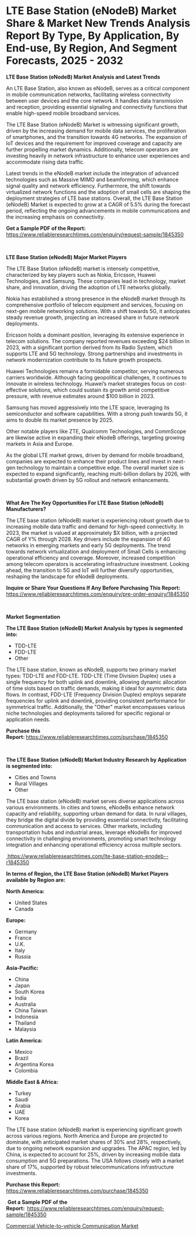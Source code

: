 <p><h1>LTE Base Station (eNodeB) Market Share & Market New Trends Analysis Report By Type, By Application, By End-use, By Region, And Segment Forecasts, 2025 - 2032</h1></p><p><strong>LTE Base Station (eNodeB) Market Analysis and Latest Trends</strong></p>
<p><p>An LTE Base Station, also known as eNodeB, serves as a critical component in mobile communication networks, facilitating wireless connectivity between user devices and the core network. It handles data transmission and reception, providing essential signaling and connectivity functions that enable high-speed mobile broadband services.</p><p>The LTE Base Station (eNodeB) Market is witnessing significant growth, driven by the increasing demand for mobile data services, the proliferation of smartphones, and the transition towards 4G networks. The expansion of IoT devices and the requirement for improved coverage and capacity are further propelling market dynamics. Additionally, telecom operators are investing heavily in network infrastructure to enhance user experiences and accommodate rising data traffic.</p><p>Latest trends in the eNodeB market include the integration of advanced technologies such as Massive MIMO and beamforming, which enhance signal quality and network efficiency. Furthermore, the shift towards virtualized network functions and the adoption of small cells are shaping the deployment strategies of LTE base stations. Overall, the LTE Base Station (eNodeB) Market is expected to grow at a CAGR of 5.5% during the forecast period, reflecting the ongoing advancements in mobile communications and the increasing emphasis on connectivity.</p></p>
<p><strong>Get a Sample PDF of the Report:&nbsp;</strong> <a href="https://www.reliableresearchtimes.com/enquiry/request-sample/1845350?utm_campaign=2183&utm_medium=2&utm_source=Github&utm_content=ia&utm_term=15022025&utm_id=lte-base-station-enodeb">https://www.reliableresearchtimes.com/enquiry/request-sample/1845350</a></p>
<p>&nbsp;</p>
<p><strong>LTE Base Station (eNodeB) Major Market Players</strong></p>
<p><p>The LTE Base Station (eNodeB) market is intensely competitive, characterized by key players such as Nokia, Ericsson, Huawei Technologies, and Samsung. These companies lead in technology, market share, and innovation, driving the adoption of LTE networks globally. </p><p>Nokia has established a strong presence in the eNodeB market through its comprehensive portfolio of telecom equipment and services, focusing on next-gen mobile networking solutions. With a shift towards 5G, it anticipates steady revenue growth, projecting an increased share in future network deployments.</p><p>Ericsson holds a dominant position, leveraging its extensive experience in telecom solutions. The company reported revenues exceeding $24 billion in 2023, with a significant portion derived from its Radio System, which supports LTE and 5G technology. Strong partnerships and investments in network modernization contribute to its future growth prospects.</p><p>Huawei Technologies remains a formidable competitor, serving numerous carriers worldwide. Although facing geopolitical challenges, it continues to innovate in wireless technology. Huawei’s market strategies focus on cost-effective solutions, which could sustain its growth amid competitive pressure, with revenue estimates around $100 billion in 2023.</p><p>Samsung has moved aggressively into the LTE space, leveraging its semiconductor and software capabilities. With a strong push towards 5G, it aims to double its market presence by 2025. </p><p>Other notable players like ZTE, Qualcomm Technologies, and CommScope are likewise active in expanding their eNodeB offerings, targeting growing markets in Asia and Europe.</p><p>As the global LTE market grows, driven by demand for mobile broadband, companies are expected to enhance their product lines and invest in next-gen technology to maintain a competitive edge. The overall market size is expected to expand significantly, reaching multi-billion dollars by 2026, with substantial growth driven by 5G rollout and network enhancements.</p></p>
<p>&nbsp;</p>
<p><strong>What Are The Key Opportunities For LTE Base Station (eNodeB) Manufacturers?</strong></p>
<p><p>The LTE base station (eNodeB) market is experiencing robust growth due to increasing mobile data traffic and demand for high-speed connectivity. In 2023, the market is valued at approximately $X billion, with a projected CAGR of Y% through 2028. Key drivers include the expansion of 4G networks in emerging markets and early 5G deployments. The trend towards network virtualization and deployment of Small Cells is enhancing operational efficiency and coverage. Moreover, increased competition among telecom operators is accelerating infrastructure investment. Looking ahead, the transition to 5G and IoT will further diversify opportunities, reshaping the landscape for eNodeB deployments.</p></p>
<p><strong>Inquire or Share Your Questions If Any Before Purchasing This Report:</strong> <a href="https://www.reliableresearchtimes.com/enquiry/pre-order-enquiry/1845350?utm_campaign=2183&utm_medium=2&utm_source=Github&utm_content=ia&utm_term=15022025&utm_id=lte-base-station-enodeb">https://www.reliableresearchtimes.com/enquiry/pre-order-enquiry/1845350</a></p>
<p>&nbsp;</p>
<p><strong>Market Segmentation</strong></p>
<p><strong>The LTE Base Station (eNodeB) Market Analysis by types is segmented into:</strong></p>
<p><ul><li>TDD-LTE</li><li>FDD-LTE</li><li>Other</li></ul></p>
<p><p>The LTE base station, known as eNodeB, supports two primary market types: TDD-LTE and FDD-LTE. TDD-LTE (Time Division Duplex) uses a single frequency for both uplink and downlink, allowing dynamic allocation of time slots based on traffic demands, making it ideal for asymmetric data flows. In contrast, FDD-LTE (Frequency Division Duplex) employs separate frequencies for uplink and downlink, providing consistent performance for symmetrical traffic. Additionally, the "Other" market encompasses various niche technologies and deployments tailored for specific regional or application needs.</p></p>
<p><strong>Purchase this Report:&nbsp;</strong><a href="https://www.reliableresearchtimes.com/purchase/1845350?utm_campaign=2183&utm_medium=2&utm_source=Github&utm_content=ia&utm_term=15022025&utm_id=lte-base-station-enodeb">https://www.reliableresearchtimes.com/purchase/1845350</a></p>
<p>&nbsp;</p>
<p><strong>The LTE Base Station (eNodeB) Market Industry Research by Application is segmented into:</strong></p>
<p><ul><li>Cities and Towns</li><li>Rural Villages</li><li>Other</li></ul></p>
<p><p>The LTE base station (eNodeB) market serves diverse applications across various environments. In cities and towns, eNodeBs enhance network capacity and reliability, supporting urban demand for data. In rural villages, they bridge the digital divide by providing essential connectivity, facilitating communication and access to services. Other markets, including transportation hubs and industrial areas, leverage eNodeBs for improved connectivity in challenging environments, promoting smart technology integration and enhancing operational efficiency across multiple sectors.</p></p>
<p><a href="https://www.reliableresearchtimes.com/lte-base-station-enodeb--r1845350?utm_campaign=2183&utm_medium=2&utm_source=Github&utm_content=ia&utm_term=15022025&utm_id=lte-base-station-enodeb">&nbsp;https://www.reliableresearchtimes.com/lte-base-station-enodeb--r1845350</a></p>
<p><strong>In terms of Region, the LTE Base Station (eNodeB) Market Players available by Region are:</strong></p>
<p>
    <p> <strong> North America: </strong>
        <ul>
            <li>United States</li>
            <li>Canada</li>
        </ul>
        </p> 
    <p> <strong> Europe: </strong>
        <ul>
            <li>Germany</li>
            <li>France</li>
            <li>U.K.</li>
            <li>Italy</li>
            <li>Russia</li>
        </ul>
        </p> 
    <p> <strong> Asia-Pacific: </strong>
        <ul>
            <li>China</li>
            <li>Japan</li>
            <li>South Korea</li>
            <li>India</li>
            <li>Australia</li>
            <li>China Taiwan</li>
            <li>Indonesia</li>
            <li>Thailand</li>
            <li>Malaysia</li>
        </ul>
        </p> 
    <p> <strong> Latin America: </strong>
        <ul>
            <li>Mexico</li>
            <li>Brazil</li>
            <li>Argentina Korea</li>
            <li>Colombia</li>
        </ul>
        </p> 
    <p> <strong> Middle East & Africa: </strong>
        <ul>
            <li>Turkey</li>
            <li>Saudi</li>
            <li>Arabia</li>
            <li>UAE</li>
            <li>Korea</li>
        </ul>
    </p>
    </p>
<p><p>The LTE base station (eNodeB) market is experiencing significant growth across various regions. North America and Europe are projected to dominate, with anticipated market shares of 30% and 28%, respectively, due to ongoing network expansion and upgrades. The APAC region, led by China, is expected to account for 25%, driven by increasing mobile data consumption and 5G preparations. The USA follows closely with a market share of 17%, supported by robust telecommunications infrastructure investments.</p></p>
<p><strong>Purchase this Report: </strong><a href="https://www.reliableresearchtimes.com/purchase/1845350?utm_campaign=2183&utm_medium=2&utm_source=Github&utm_content=ia&utm_term=15022025&utm_id=lte-base-station-enodeb">https://www.reliableresearchtimes.com/purchase/1845350</a></p>
<p>&nbsp;<strong>Get a Sample PDF of the Report:&nbsp;&nbsp;</strong><a href="https://www.reliableresearchtimes.com/enquiry/request-sample/1845350?utm_campaign=2183&utm_medium=2&utm_source=Github&utm_content=ia&utm_term=15022025&utm_id=lte-base-station-enodeb">https://www.reliableresearchtimes.com/enquiry/request-sample/1845350</a></p>
<p><strong></strong></p>
<p><p><a href="https://github.com/SanjidaKhan901/Market-Research-Report-List-1/blob/main/commercial-vehicle-to-vehicle-communication-market.md?utm_campaign=2183&utm_medium=2&utm_source=Github&utm_content=ia&utm_term=15022025&utm_id=lte-base-station-enodeb">Commercial Vehicle-to-vehicle Communication Market</a></p></p>